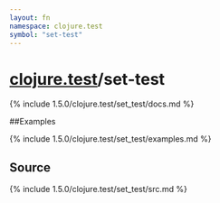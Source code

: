 ```yaml
---
layout: fn
namespace: clojure.test
symbol: "set-test"
---
```


# [clojure.test](../)/set-test

{% include 1.5.0/clojure.test/set_test/docs.md %}

##Examples

{% include 1.5.0/clojure.test/set_test/examples.md %}
## Source
{% include 1.5.0/clojure.test/set_test/src.md %}


